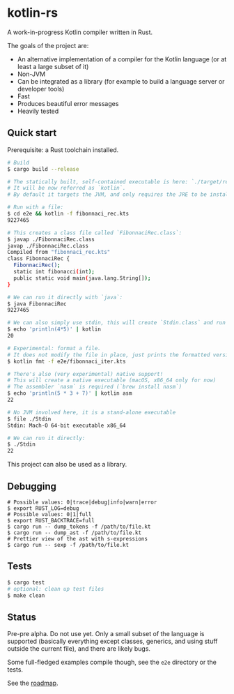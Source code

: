 # kotlin-rs
A work-in-progress Kotlin compiler written in Rust.

The goals of the project are:

- An alternative implementation of a compiler for the Kotlin language (or at least a large subset of it)
- Non-JVM
- Can be integrated as a library (for example to build a language server or developer tools)
- Fast 
- Produces beautiful error messages
- Heavily tested

## Quick start
Prerequisite: a Rust toolchain installed.

```sh
# Build
$ cargo build --release

# The statically built, self-contained executable is here: `./target/release/kotlin`.
# It will be now referred as `kotlin`.
# By default it targets the JVM, and only requires the JRE to be installed to run class files.

# Run with a file:
$ cd e2e && kotlin -f fibonnaci_rec.kts
9227465

# This creates a class file called `FibonnaciRec.class`:
$ javap ./FibonnaciRec.class
javap ./FibonnaciRec.class
Compiled from "fibonnaci_rec.kts"
class FibonnaciRec {
  FibonnaciRec();
  static int fibonacci(int);
  public static void main(java.lang.String[]);
}

# We can run it directly with `java`:
$ java FibonnaciRec
9227465

# We can also simply use stdin, this will create `Stdin.class` and run it with `java`:
$ echo 'println(4*5)' | kotlin
20

# Experimental: format a file.
# It does not modify the file in place, just prints the formatted version on stdout
$ kotlin fmt -f e2e/fibonnaci_iter.kts

# There's also (very experimental) native support!
# This will create a native executable (macOS, x86_64 only for now)
# The assembler `nasm` is required (`brew install nasm`)
$ echo 'println(5 * 3 + 7)' | kotlin asm
22

# No JVM involved here, it is a stand-alone executable
$ file ./Stdin
Stdin: Mach-O 64-bit executable x86_64

# We can run it directly:
$ ./Stdin
22

```

This project can also be used as a library.

## Debugging

```
# Possible values: 0|trace|debug|info|warn|error
$ export RUST_LOG=debug
# Possible values: 0|1|full
$ export RUST_BACKTRACE=full
$ cargo run -- dump_tokens -f /path/to/file.kt
$ cargo run -- dump_ast -f /path/to/file.kt
# Prettier view of the ast with s-expressions
$ cargo run -- sexp -f /path/to/file.kt
```

## Tests

```sh
$ cargo test
# optional: clean up test files
$ make clean
```

## Status

Pre-pre alpha. Do not use yet. Only a small subset of the language is supported (basically everything except classes, generics, and using stuff outside the current file), and there are likely bugs.

Some full-fledged examples compile though, see the `e2e` directory or the tests.

See the [roadmap](docs/ROADMAP.md).
